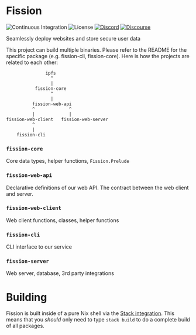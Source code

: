 # Fission

![Continuous Integration](https://github.com/fission-suite/fission/workflows/Continuous%20Integration/badge.svg)
![License](https://img.shields.io/github/license/fission-suite/fission)
[![Discord](https://img.shields.io/discord/478735028319158273.svg)](https://fission.codes/discord)
[![Discourse](https://img.shields.io/discourse/https/talk.fission.codes/topics)](https://talk.fission.codes)

Seamlessly deploy websites and store secure user data

This project can build multiple binaries. Please refer to the README for the specific package (e.g. fission-cli, fission-core). Here is how the projects are related to each other:

```
               ipfs
                 ^
                 |
           fission-core
                 ^
                 |
          fission-web-api
          ^             ^
          |             |
fission-web-client   fission-web-server
          ^
          |
    fission-cli
```

### `fission-core`

Core data types, helper functions, `Fission.Prelude`

### `fission-web-api`

Declarative definitions of our web API. The contract between the web client and server.

### `fission-web-client`

Web client functions, classes, helper functions

### `fission-cli`

CLI interface to our service

### `fission-server`

Web server, database, 3rd party integrations

# Building

Fission is built inside of a pure Nix shell via the [Stack integration](https://docs.haskellstack.org/en/stable/nix_integration/). This means that you _should_ only need to type `stack build` to do a complete build of all packages.
